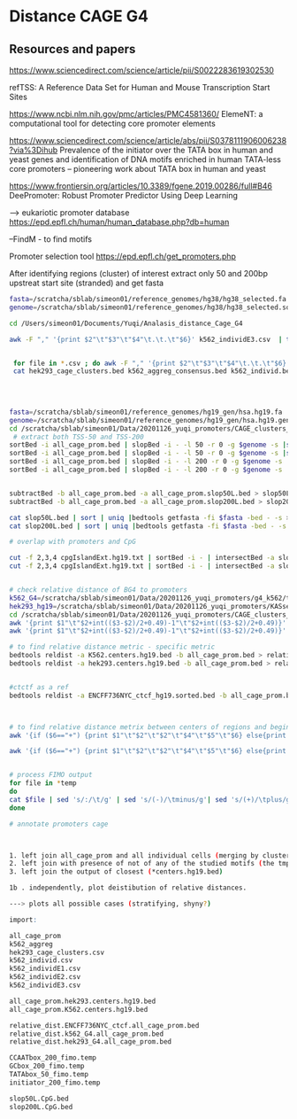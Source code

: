 Distance CAGE G4
================

## Resources and papers

<https://www.sciencedirect.com/science/article/pii/S0022283619302530>

refTSS: A Reference Data Set for Human and Mouse Transcription Start
Sites

<https://www.ncbi.nlm.nih.gov/pmc/articles/PMC4581360/> ElemeNT: a
computational tool for detecting core promoter elements

<https://www.sciencedirect.com/science/article/abs/pii/S0378111906006238?via%3Dihub>
Prevalence of the initiator over the TATA box in human and yeast genes
and identification of DNA motifs enriched in human TATA-less core
promoters – pioneering work about TATA box in human and yeast

<https://www.frontiersin.org/articles/10.3389/fgene.2019.00286/full#B46>
DeePromoter: Robust Promoter Predictor Using Deep Learning

–\> eukariotic promoter database
<https://epd.epfl.ch/human/human_database.php?db=human>

–FindM - to find motifs

Promoter selection tool <https://epd.epfl.ch/get_promoters.php>

After identifying regions (cluster) of interest extract only 50 and
200bp upstreat start site (stranded) and get fasta

``` bash
fasta=/scratcha/sblab/simeon01/reference_genomes/hg38/hg38_selected.fa
genome=/scratcha/sblab/simeon01/reference_genomes/hg38/hg38_selected.sorted.genome

cd /Users/simeon01/Documents/Yuqi/Analasis_distance_Cage_G4

awk -F "," '{print $2"\t"$3"\t"$4"\t.\t.\t"$6}' k562_individE3.csv  | tail -n +2 | sortBed -i - | slopBed -i - -l 50 -r 0 -g $genome -s | bedtools getfasta -fi $fasta -bed - -s >test.fa


 for file in *.csv ; do awk -F "," '{print $2"\t"$3"\t"$4"\t.\t.\t"$6}' $file  | tail -n +2 | sortBed -i - | uniq| sort > ${file%%.csv}.bed; done
 cat hek293_cage_clusters.bed k562_aggreg_consensus.bed k562_individ.bed k562_individE1.bed k562_individE2.bed  k562_individE3.bed |  awk '{print $1"\t"$2"\t"$3"\t"$4"\t"$1"_"$2"_"$3"\t"$6}' > all_cage_prom.bed
 
 

 
fasta=/scratcha/sblab/simeon01/reference_genomes/hg19_gen/hsa.hg19.fa
genome=/scratcha/sblab/simeon01/reference_genomes/hg19_gen/hsa.hg19.genome
cd /scratcha/sblab/simeon01/Data/20201126_yuqi_promoters/CAGE_clusters_cTSS
 # extract both TSS-50 and TSS-200
sortBed -i all_cage_prom.bed | slopBed -i - -l 50 -r 0 -g $genome -s |sort | uniq | bedtools getfasta -fi $fasta -bed - -s > all_cage_prom.slop50L.fa
sortBed -i all_cage_prom.bed | slopBed -i - -l 50 -r 0 -g $genome -s |sort | uniq > all_cage_prom.slop50L.bed
sortBed -i all_cage_prom.bed | slopBed -i - -l 200 -r 0 -g $genome -s |sort | uniq | bedtools getfasta -fi $fasta -bed - -s > all_cage_prom.slop200L.fa
sortBed -i all_cage_prom.bed | slopBed -i - -l 200 -r 0 -g $genome -s |sort | uniq >  all_cage_prom.slop200L.bed


subtractBed -b all_cage_prom.bed -a all_cage_prom.slop50L.bed > slop50L.bed
subtractBed -b all_cage_prom.bed -a all_cage_prom.slop200L.bed > slop200L.bed

cat slop50L.bed | sort | uniq |bedtools getfasta -fi $fasta -bed - -s > slop50L.fa
cat slop200L.bed | sort | uniq |bedtools getfasta -fi $fasta -bed - -s > slop200L.fa

# overlap with promoters and CpG

cut -f 2,3,4 cpgIslandExt.hg19.txt | sortBed -i - | intersectBed -a slop50L.bed -b - -wa > slop50L.CpG.bed
cut -f 2,3,4 cpgIslandExt.hg19.txt | sortBed -i - | intersectBed -a slop200L.bed -b - -wa > slop200L.CpG.bed


# check relative distance of BG4 to promoters
k562_G4=/scratcha/sblab/simeon01/Data/20201126_yuqi_promoters/g4_k562/trimmed/aligned/GSE107690_K562_High_confidence_peaks.bed
hek293_hg19=/scratcha/sblab/simeon01/Data/20201126_yuqi_promoters/KASseq_data/Hek.bio2.sorted.hg19.bed
cd /scratcha/sblab/simeon01/Data/20201126_yuqi_promoters/CAGE_clusters_cTSS
awk '{print $1"\t"$2+int(($3-$2)/2+0.49)-1"\t"$2+int(($3-$2)/2+0.49)}' $k562_G4 | sortBed -i - > K562.centers.hg19.bed
awk '{print $1"\t"$2+int(($3-$2)/2+0.49)-1"\t"$2+int(($3-$2)/2+0.49)}' $hek293_hg19 | sortBed -i - > hek293.centers.hg19.bed

# to find relative distance metric - specific metric
bedtools reldist -a K562.centers.hg19.bed -b all_cage_prom.bed > relative_dist.k562_G4.all_cage_prom.bed
bedtools reldist -a hek293.centers.hg19.bed -b all_cage_prom.bed > relative_dist.hek293_G4.all_cage_prom.bed


#ctctf as a ref
bedtools reldist -a ENCFF736NYC_ctcf_hg19.sorted.bed -b all_cage_prom.bed > relative_dist.ENCFF736NYC_ctcf.all_cage_prom.bed



# to find relative distance metrix between centers of regions and beginning of prom
awk '{if ($6=="+") {print $1"\t"$2"\t"$2"\t"$4"\t"$5"\t"$6} else{print $1"\t"$3"\t"$3"\t"$4"\t"$5"\t"$6} }' all_cage_prom.bed |sortBed -i - | bedtools closest -b - -a K562.centers.hg19.bed -D "b" -t "first"| sort | uniq > all_cage_prom.K562.centers.hg19.bed

awk '{if ($6=="+") {print $1"\t"$2"\t"$2"\t"$4"\t"$5"\t"$6} else{print $1"\t"$3"\t"$3"\t"$4"\t"$5"\t"$6} }' all_cage_prom.bed |sortBed -i - |  bedtools closest -b - -a hek293.centers.hg19.bed -D "b" -t "first" | sort | uniq > all_cage_prom.hek293.centers.hg19.bed


# process FIMO output
for file in *temp
do
cat $file | sed 's/:/\t/g' | sed 's/(-)/\tminus/g'| sed 's/(+)/\tplus/g' | sed 's/-/\t/g' | sed 's/minus/-/g'| sed 's/plus/+/g'| tail -n +2 | head -n -4  | sortBed -i -   > ${file%%.temp}.fin.bed
done

# annotate promoters cage



1. left join all_cage_prom and all individual cells (merging by cluster id where cluster id=chr_start_end)
2. left join with presence of not of any of the studied motifs (the tmp file contains the coordinate of the promoter, it needs to be parsed 
3. left join the output of closest (*centers.hg19.bed)

1b . independently, plot deistibution of relative distances. 

---> plots all possible cases (stratifying, shyny?)
```

``` r
import:

all_cage_prom
k562_aggreg
hek293_cage_clusters.csv
k562_individ.csv
k562_individE1.csv
k562_individE2.csv
k562_individE3.csv

all_cage_prom.hek293.centers.hg19.bed
all_cage_prom.K562.centers.hg19.bed

relative_dist.ENCFF736NYC_ctcf.all_cage_prom.bed
relative_dist.k562_G4.all_cage_prom.bed
relative_dist.hek293_G4.all_cage_prom.bed

CCAATbox_200_fimo.temp
GCbox_200_fimo.temp
TATAbox_50_fimo.temp
initiator_200_fimo.temp

slop50L.CpG.bed
slop200L.CpG.bed
```
